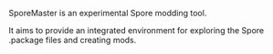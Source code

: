 SporeMaster is an experimental Spore modding tool.

It aims to provide an integrated environment for exploring the Spore .package files and creating mods.